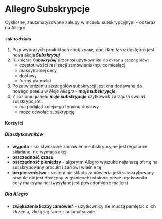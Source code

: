 Allegro Subskrypcje
=====

Cykliczne, zautomatyzowane zakupy w modelu subskrypcyjnym - od teraz na Allegro.

#### Jak to działa

1. Przy wybranych produktach obok znanej opcji *Kup teraz* dostępna jest nowa akcja **_Subskrybuj_**
2. Kliknięcie **_Subskrybuj_** przenosi użytkownika do ekranu szczegółów:
    * częstotliwości realizacji zamówienia (np. co miesiąc)
    * maksymalnej ceny
    * dostawy
    * formy płatności
3. Po zatwierdzeniu szczegółów subskrypcji jest ona dodawana do nowego panelu w _Moje Allegro_ - **_moje subskrypcje_**
4. Z poziomu panelu **_moje subskrypcje_** użytkownik zarządza swoimi subskrypcjami:
    * ma podgląd kolejnego terminu dostawy
    * może odwołać subskrypcję

#### Korzyści

##### Dla użytkowników
* **wygoda** - raz stworzone zamówienie subskrypcyjne jest regularnie składane, nie wymaga akcji
* **oszczędność czasu**
* **oszczędność pieniędzy** - algorytm Allegro wyszuka najtańszą ofertę na subskrybowany produkt i zamówi właśnie tę
* **bezpieczeństwo** - system nie składa zamówienia jeśli subskrybowany produkt nie jest dostępny w granicach ustalonej przez użytkownika ceny maksymalnej (wysyłane jest powiadomienie mailem)

##### Dla Allegro
* **zwiększenie liczby zamówień** - użytkownicy nie muszą pamiętać o ich złożeniu, złożą się same - automatycznie